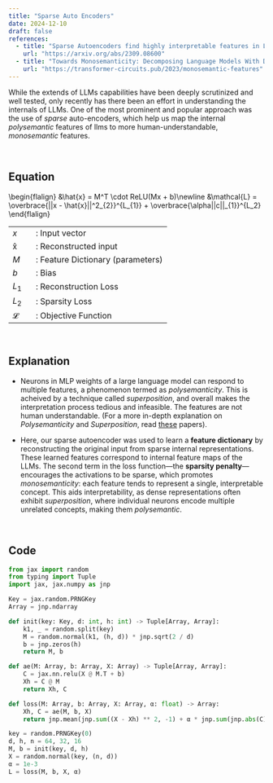 ```yaml
---
title: "Sparse Auto Encoders"
date: 2024-12-10
draft: false
references:
  - title: "Sparse Autoencoders find highly interpretable features in LLMs"
    url: "https://arxiv.org/abs/2309.08600"  
  - title: "Towards Monosemanticity: Decomposing Language Models With Dictionary Learning"
    url: "https://transformer-circuits.pub/2023/monosemantic-features"
---
```


While the extends of LLMs capabilities have been deeply scrutinized and well tested, only recently has there been an effort in understanding the internals of LLMs. One of the most prominent and popular approach was the use of _sparse_ auto-encoders, which help us map the internal _polysemantic_ features of llms to more human-understandable, _monosemantic_ features.

<br>

## Equation

\begin{flalign}
&\hat{x} = M^T \cdot ReLU(Mx + b)\newline
&\mathcal{L} = \overbrace{||x - \hat{x}||^2_{2}}^{L_{1}} + \overbrace{\alpha||c||_{1}}^{L_2}
\end{flalign}

<table style="border-collapse: collapse;">
  <tr>
    <td style="padding-right: 20px; vertical-align: middle;"><i>x</i></td>
    <td style="vertical-align: middle;">: Input vector</td>
  </tr>
  <tr>
    <td style="padding-right: 20px; vertical-align: middle;">x&#x0302;</td>
    <td style="vertical-align: middle;">: Reconstructed input</td>
  </tr>
  <tr>
    <td style="padding-right: 20px; vertical-align: middle;"><i>M</i></td>
    <td style="vertical-align: middle;">: Feature Dictionary (parameters)</td>
  </tr>
  <tr>
    <td style="padding-right: 20px; vertical-align: middle;"><i>b</i></td>
    <td style="vertical-align: middle;">: Bias</td>
  </tr>
  <tr>
    <td style="padding-right: 20px; vertical-align: middle;"><i>L</i><sub>1</sub></td>
    <td style="vertical-align: middle;">: Reconstruction Loss</td>
  </tr>
  <tr>
    <td style="padding-right: 20px; vertical-align: middle;"><i>L</i><sub>2</sub></td>
    <td style="vertical-align: middle;">: Sparsity Loss</td>
  </tr>
  <tr>
    <td style="padding-right: 20px; vertical-align: middle;">𝓛</td>
    <td style="vertical-align: middle;">: Objective Function</td>
  </tr>
</table>

<br>

## Explanation

- Neurons in MLP weights of a large language model can respond to multiple features, a phenomenon termed as _polysemanticity_. This is acheived by a technique called _superposition_, and overall makes the interpretation process tedious and infeasible. The features are not human understandable. (For a more in-depth explanation on _Polysemanticity_ and _Superposition_, read [these](https://transformer-circuits.pub/) papers).

- Here, our sparse autoencoder was used to learn a **feature dictionary** by reconstructing the original input from sparse internal representations. These learned features correspond to internal feature maps of the LLMs. The second term in the loss function—the **sparsity penalty**—encourages the activations to be sparse, which promotes _monosemanticity_: each feature tends to represent a single, interpretable concept. This aids interpretability, as dense representations often exhibit _superposition_, where individual neurons encode multiple unrelated concepts, making them _polysemantic_.

<br>

## Code

```python
from jax import random
from typing import Tuple
import jax, jax.numpy as jnp

Key = jax.random.PRNGKey
Array = jnp.ndarray

def init(key: Key, d: int, h: int) -> Tuple[Array, Array]:
    k1, _ = random.split(key)
    M = random.normal(k1, (h, d)) * jnp.sqrt(2 / d)
    b = jnp.zeros(h)
    return M, b

def ae(M: Array, b: Array, X: Array) -> Tuple[Array, Array]:
    C = jax.nn.relu(X @ M.T + b)
    Xh = C @ M
    return Xh, C

def loss(M: Array, b: Array, X: Array, α: float) -> Array:
    Xh, C = ae(M, b, X)
    return jnp.mean(jnp.sum((X - Xh) ** 2, -1) + α * jnp.sum(jnp.abs(C), -1))

key = random.PRNGKey(0)
d, h, n = 64, 32, 16
M, b = init(key, d, h)
X = random.normal(key, (n, d))
α = 1e-3
L = loss(M, b, X, α)
```